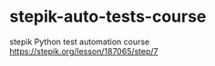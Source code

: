 # stepik-auto-tests-course
stepik Python test automation course
https://stepik.org/lesson/187065/step/7